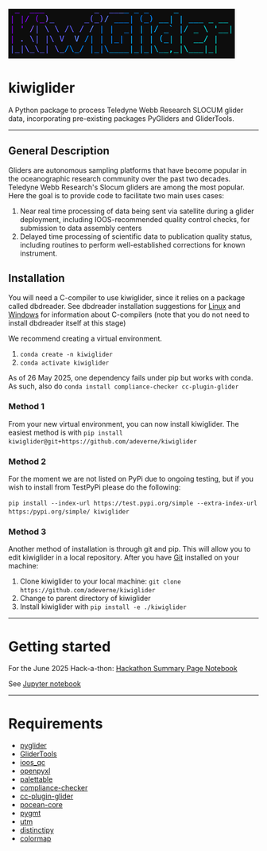 ![image](kiwiglider_logo.png)

# kiwiglider
A Python package to process Teledyne Webb Research SLOCUM glider data, incorporating pre-existing packages PyGliders and GliderTools.

---

## General Description
Gliders are autonomous sampling platforms that have become popular in the oceanographic research community over the past two decades. Teledyne Webb Research's Slocum gliders are among the most popular. Here the goal is to provide code to facilitate two main uses cases:
1. Near real time processing of data being sent via satellite during a glider deployment, including IOOS-recommended quality control checks, for submission to data assembly centers
2. Delayed time processing of scientific data to publication quality status, including routines to perform well-established corrections for known instrument.

## Installation

You will need a C-compiler to use kiwiglider, since it relies on a package called dbdreader. See dbdreader installation suggestions for [Linux](https://github.com/smerckel/dbdreader?tab=readme-ov-file#installation-linux) and [Windows](https://github.com/smerckel/dbdreader?tab=readme-ov-file#installation-on-windows) for information about C-compilers (note that you do not need to install dbdreader itself at this stage)

We recommend creating a virtual environment.

1. `conda create -n kiwiglider`
1. `conda activate kiwiglider`

As of 26 May 2025, one dependency fails under pip but works with conda. As such, also do `conda install compliance-checker cc-plugin-glider`

### Method 1

From your new virtual environment, you can now install kiwiglider. The easiest method is with `pip install kiwiglider@git+https://github.com/adeverne/kiwiglider`

### Method 2

For the moment we are not listed on PyPi due to ongoing testing, but if you wish to install from TestPyPi please do the following:

`pip install --index-url https://test.pypi.org/simple --extra-index-url https:/pypi.org/simple/ kiwiglider`

### Method 3

Another method of installation is through git and pip. This will allow you to edit kiwiglider in a local repository. After you have [Git](https://git-scm.com/downloads) installed on your machine: 

1. Clone kiwiglider to your local machine: `git clone https://github.com/adeverne/kiwiglider`
1. Change to parent directory of kiwiglider
1. Install kiwiglider with `pip install -e ./kiwiglider`

---

# Getting started

For the June 2025 Hack-a-thon:
[Hackathon Summary Page Notebook](https://github.com/adeverne/kiwiglider/blob/main/notebooks/Hackathon_summaries.ipynb)

See [Jupyter notebook](https://github.com/adeverne/kiwiglider/tree/main/notebooks/Glider_BasicProcessing.ipynb)

---

# Requirements

- [pyglider](https://github.com/c-proof/pyglider)
- [GliderTools](https://github.com/GliderToolsCommunity/GliderTools/)
- [ioos_qc](https://github.com/ioos/ioos_qc)
- [openpyxl](https://github.com/theorchard/openpyxl)
- [palettable](https://github.com/jiffyclub/palettable)
- [compliance-checker](https://github.com/ioos/compliance-checker)
- [cc-plugin-glider](https://github.com/ioos/cc-plugin-glider)
- [pocean-core](https://github.com/pyoceans/pocean-core)
- [pygmt](https://github.com/GenericMappingTools/pygmt)
- [utm](https://github.com/Turbo87/utm)
- [distinctipy](https://github.com/alan-turing-institute/distinctipy)
- [colormap](https://github.com/mjziebarth/gmt-python-extensions/blob/master/gmt_extensions/colormap.py)
